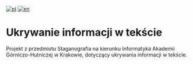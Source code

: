 [![pl](https://img.shields.io/badge/lang-pl-red.svg)](https://github.com/HubertCzader/HidingInformationInText/blob/main/README.md)
[![en](https://img.shields.io/badge/lang-en-blue.svg)](https://github.com/HubertCzader/HidingInformationInText/blob/main/README.en.md)

# Ukrywanie informacji w tekście
Projekt z przedmiotu Staganografia na kierunku Informatyka Akademii Górniczo-Hutniczej w Krakowie, dotyczący ukrywania informacji w tekście.

